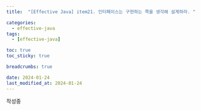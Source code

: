 ```yaml
---
title:  "[Effective Java] item21. 인터페이스는 구현하는 쪽을 생각해 설계하라. "

categories:
  - effective-java
tags:
  - [effective-java]

toc: true
toc_sticky: true

breadcrumbs: true

date: 2024-01-24
last_modified_at: 2024-01-24
---
```


작성중
